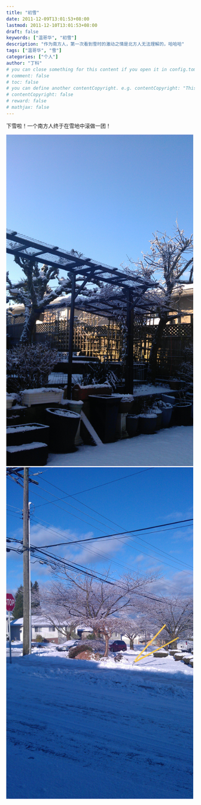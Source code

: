 ```yaml
---
title: "初雪"
date: 2011-12-09T13:01:53+08:00
lastmod: 2011-12-10T13:01:53+08:00
draft: false
keywords: ["温哥华", "初雪"]
description: "作为南方人，第一次看到雪时的激动之情是北方人无法理解的，哈哈哈"
tags: ["温哥华", "雪"]
categories: ["个人"]
author: "丁科"
# you can close something for this content if you open it in config.toml.
# comment: false
# toc: false
# you can define another contentCopyright. e.g. contentCopyright: "This is an another copyright."
# contentCopyright: false
# reward: false
# mathjax: false
---
```


下雪啦！一个南方人终于在雪地中滚做一团！

<img src="https://raw.githubusercontent.com/DingDean/my-blog/master/static/pics/first_home_snow_01.jpg" alt="snow in vancouver home 01" style="width: 500px;"/>

<!--more-->

<img src="https://raw.githubusercontent.com/DingDean/my-blog/master/static/pics/first_home_snow_02.jpg" alt="snow in vancouver home 01" style="width: 500px;"/>
